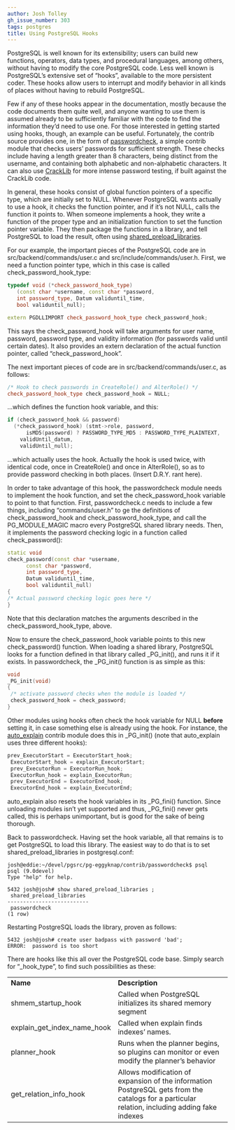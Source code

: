 ```yaml
---
author: Josh Tolley
gh_issue_number: 303
tags: postgres
title: Using PostgreSQL Hooks
---
```


PostgreSQL is well known for its extensibility; users can build new functions, operators, data types, and procedural languages, among others, without having to modify the core PostgreSQL code. Less well known is PostgreSQL’s extensive set of “hooks”, available to the more persistent coder. These hooks allow users to interrupt and modify behavior in all kinds of places without having to rebuild PostgreSQL.

Few if any of these hooks appear in the documentation, mostly because the code documents them quite well, and anyone wanting to use them is assumed already to be sufficiently familiar with the code to find the information they’d need to use one. For those interested in getting started using hooks, though, an example can be useful. Fortunately, the contrib source provides one, in the form of [passwordcheck](https://www.postgresql.org/docs/9.0/static/passwordcheck.html), a simple contrib module that checks users’ passwords for sufficient strength. These checks include having a length greater than 8 characters, being distinct from the username, and containing both alphabetic and non-alphabetic characters. It can also use [CrackLib](https://sourceforge.net/projects/cracklib/) for more intense password testing, if built against the CrackLib code.

In general, these hooks consist of global function pointers of a specific type, which are initially set to NULL. Whenever PostgreSQL wants actually to use a hook, it checks the function pointer, and if it’s not NULL, calls the function it points to. When someone implements a hook, they write a function of the proper type and an initialization function to set the function pointer variable. They then package the functions in a library, and tell PostgreSQL to load the result, often using [shared_preload_libraries](https://www.postgresql.org/docs/9.0/static/runtime-config-resource.html#GUC-SHARED-PRELOAD-LIBRARIES).

For our example, the important pieces of the PostgreSQL code are in src/backend/commands/user.c and src/include/commands/user.h. First, we need a function pointer type, which in this case is called check_password_hook_type:

```cpp
typedef void (*check_password_hook_type)
   (const char *username, const char *password,
   int password_type, Datum validuntil_time,
   bool validuntil_null);

extern PGDLLIMPORT check_password_hook_type check_password_hook;
```

This says the check_password_hook will take arguments for user name, password, password type, and validity information (for passwords valid until certain dates). It also provides an extern declaration of the actual function pointer, called “check_password_hook”.

The next important pieces of code are in src/backend/commands/user.c, as follows:

```cpp
/* Hook to check passwords in CreateRole() and AlterRole() */
check_password_hook_type check_password_hook = NULL;
```

...which defines the function hook variable, and this:

```cpp
if (check_password_hook && password)
  (*check_password_hook) (stmt->role, password,
      isMD5(password) ? PASSWORD_TYPE_MD5 : PASSWORD_TYPE_PLAINTEXT,
    validUntil_datum,
    validUntil_null);
```

...which actually uses the hook. Actually the hook is used twice, with identical code, once in CreateRole() and once in AlterRole(), so as to provide password checking in both places. (Insert D.R.Y. rant here).

In order to take advantage of this hook, the passwordcheck module needs to implement the hook function, and set the check_password_hook variable to point to that function. First, passwordcheck.c needs to include a few things, including “commands/user.h” to ge the definitions of check_password_hook and check_password_hook_type, and call the PG_MODULE_MAGIC macro every PostgreSQL shared library needs. Then, it implements the password checking logic in a function called check_password():

```cpp
static void
check_password(const char *username,
      const char *password,
      int password_type,
      Datum validuntil_time,
      bool validuntil_null)
{
/* Actual password checking logic goes here */
}
```

Note that this declaration matches the arguments described in the check_password_hook_type, above.

Now to ensure the check_password_hook variable points to this new check_password() function. When loading a shared library, PostgreSQL looks for a function defined in that library called _PG_init(), and runs it if it exists. In passwordcheck, the _PG_init() function is as simple as this:

```cpp
void
_PG_init(void)
{
 /* activate password checks when the module is loaded */
 check_password_hook = check_password;
}
```

Other modules using hooks often check the hook variable for NULL **before** setting it, in case something else is already using the hook. For instance, the [auto_explain](https://www.postgresql.org/docs/9.0/static/auto-explain.html) contrib module does this in _PG_init() (note that auto_explain uses three different hooks):

```cpp
prev_ExecutorStart = ExecutorStart_hook;
 ExecutorStart_hook = explain_ExecutorStart;
 prev_ExecutorRun = ExecutorRun_hook;
 ExecutorRun_hook = explain_ExecutorRun;
 prev_ExecutorEnd = ExecutorEnd_hook;
 ExecutorEnd_hook = explain_ExecutorEnd;
```

auto_explain also resets the hook variables in its _PG_fini() function. Since unloading modules isn’t yet supported and thus, _PG_fini() never gets called, this is perhaps unimportant, but is good for the sake of being thorough.

Back to passwordcheck. Having set the hook variable, all that remains is to get PostgreSQL to load this library. The easiest way to do that is to set shared_preload_libraries in postgresql.conf:

```nohighlight
josh@eddie:~/devel/pgsrc/pg-eggyknap/contrib/passwordcheck$ psql
psql (9.0devel)
Type "help" for help.

5432 josh@josh# show shared_preload_libraries ;
 shared_preload_libraries
--------------------------
 passwordcheck
(1 row)
```

Restarting PostgreSQL loads the library, proven as follows:

```nohighlight
5432 josh@josh# create user badpass with password 'bad';
ERROR:  password is too short
```

There are hooks like this all over the PostgreSQL code base. Simply search for “_hook_type”, to find such possibilities as these:

<table><tbody><tr><td><b>Name</b></td><td><b>Description</b></td></tr>
<tr><td>shmem_startup_hook</td><td>Called when PostgreSQL initializes its shared memory segment</td></tr>
<tr><td>explain_get_index_name_hook</td><td>Called when explain finds indexes’ names.</td></tr>
<tr><td>planner_hook</td><td>Runs when the planner begins, so plugins can monitor or even modify the planner’s behavior</td></tr>
<tr><td>get_relation_info_hook</td><td>Allows modification of expansion of the information PostgreSQL gets from the catalogs for a particular relation, including adding fake indexes</td></tr>
</tbody></table>
